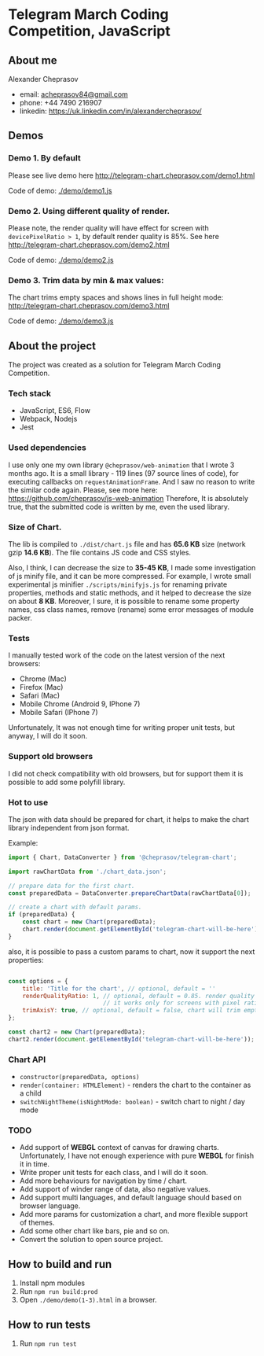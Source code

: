 # Telegram March Coding Competition, JavaScript

## About me
Alexander Cheprasov
- email: acheprasov84@gmail.com
- phone: +44 7490 216907
- linkedin: https://uk.linkedin.com/in/alexandercheprasov/

## Demos

### Demo 1. By default
Please see live demo here http://telegram-chart.cheprasov.com/demo1.html

Code of demo: [./demo/demo1.js](demo/demo1.js)

### Demo 2. Using different quality of render.
Please note, the render quality will have effect for screen with `devicePixelRatio > 1`,
by default render quality is 85%. See here http://telegram-chart.cheprasov.com/demo2.html

Code of demo: [./demo/demo2.js](demo/demo2.js)

### Demo 3. Trim data by min & max values:
The chart trims empty spaces and shows lines in full height mode: http://telegram-chart.cheprasov.com/demo3.html

Code of demo: [./demo/demo3.js](demo/demo3.js)

## About the project
The project was created as a solution for Telegram March Coding Competition.

### Tech stack
- JavaScript, ES6, Flow
- Webpack, Nodejs
- Jest

### Used dependencies
I use only one my own library `@cheprasov/web-animation` that I wrote 3 months ago.
It is a small library - 119 lines (97 source lines of code), for executing callbacks on `requestAnimationFrame`.
And I saw no reason to write the similar code again. Please, see more here: https://github.com/cheprasov/js-web-animation
Therefore, It is absolutely true, that the submitted code is written by mе, even the used library.

### Size of Chart.
The lib is compiled to `./dist/chart.js` file and has **65.6 KB** size (network gzip **14.6 KB**).
The file contains JS code and CSS styles.

Also, I think, I can decrease the size to **35-45 KB**, I made some investigation of js minify file, and it can be more compressed.
For example, I wrote small experimental js minifier `./scripts/minifyjs.js` for renaming private properties, methods and static methods,
and it helped to decrease the size on about **8 KB**. Moreover, I sure, it is possible to rename some property names, css class names,
remove (rename) some error messages of module packer.

### Tests
I manually tested work of the code on the latest version of the next browsers:
  - Chrome (Mac)
  - Firefox (Mac)
  - Safari (Mac)
  - Mobile Chrome (Android 9, IPhone 7)
  - Mobile Safari (IPhone 7)

Unfortunately, It was not enough time for writing proper unit tests, but anyway, I will do it soon.

### Support old browsers
I did not check compatibility with old browsers, but for support them it is possible to add some polyfill library.

### Hot to use

The json with data should be prepared for chart, it helps to make the chart library independent from json format.

Example:
```JavaScript
import { Chart, DataConverter } from '@cheprasov/telegram-chart';

import rawChartData from './chart_data.json';

// prepare data for the first chart.
const preparedData = DataConverter.prepareChartData(rawChartData[0]);

// create a chart with default params.
if (preparedData) {
    const chart = new Chart(preparedData);
    chart.render(document.getElementById('telegram-chart-will-be-here'));
}
```

also, it is possible to pass a custom params to chart, now it support the next properties:

```javaScript

const options = {
    title: 'Title for the chart', // optional, default = ''
    renderQualityRatio: 1, // optional, default = 0.85. render quality from 0 to 1
                           // it works only for screens with pixel ration > 1
    trimAxisY: true, // optional, default = false, chart will trim empty space on render.
};

const chart2 = new Chart(preparedData);
chart2.render(document.getElementById('telegram-chart-will-be-here'));
```

### Chart API

- `constructor(preparedData, options)`
- `render(container: HTMLElement)` - renders the chart to the container as a child
- `switchNightTheme(isNightMode: boolean)` - switch chart to night / day mode

### TODO

- Add support of **WEBGL** context of canvas for drawing charts. Unfortunately, I have not enough experience with pure **WEBGL** for finish it in time.
- Write proper unit tests for each class, and I will do it soon.
- Add more behaviours for navigation by time / chart.
- Add support of winder range of data, also negative values.
- Add support multi languages, and default language should based on browser language.
- Add more params for customization a chart, and more flexible support of themes.
- Add some other chart like bars, pie and so on.
- Convert the solution to open source project.

## How to build and run

1. Install npm modules
2. Run `npm run build:prod`
3. Open `./demo/demo(1-3).html` in a browser.

## How to run tests

1. Run `npm run test`
